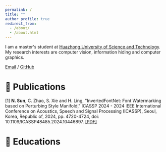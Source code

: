 ```yaml
---
permalink: /
title: ""
author_profile: true
redirect_from: 
  - /about/
  - /about.html
---
```



I am a master's student at [Huazhong University of Science and Technology](https://www.hust.edu.cn/). My research interests are computer vision, information hiding and computer graphics.

[Email](mailto:sunnan@hust.edu.cn) / [GitHub](https://github.com/FALLANGELZOU) 

# 📝 Publications
[1] **N. Sun**, C. Zhao, S. Xie and H. Ling, "InvertedFontNet: Font Watermarking based on Perturbing Style Manifold," ICASSP 2024 - 2024 IEEE International Conference on Acoustics, Speech and Signal Processing (ICASSP), Seoul, Korea, Republic of, 2024, pp. 4720-4724, doi: 10.1109/ICASSP48485.2024.10446897. [\[PDF\]](https://ieeexplore.ieee.org/document/10446897) 

# 📖 Educations
